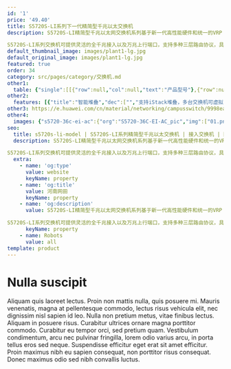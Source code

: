 ```yaml
---
id: '1'
price: '49.40'
title: S5720S-LI系列下一代精简型千兆以太交换机
description: S5720S-LI精简型千兆以太网交换机系列基于新一代高性能硬件和统一的VRP（Versatile Routing Platform）软件平台，具备智能iStack堆叠，灵活的以太组网，多样的安全控制等特点。

S5720S-LI系列交换机可提供灵活的全千兆接入以及万兆上行端口，支持多种三层路由协议，具备更高性能和更丰富的业务处理能力，广泛应用于企业园区接入、千兆到桌面等多种应用场景。
default_thumbnail_image: images/plant1-lg.jpg
default_original_image: images/plant1-lg.jpg
featured: true
order: 34
category: src/pages/category/交换机.md
other1: 
  table: {"single":[[{"row":null,"col":null,"text":"产品型号"},{"row":null,"col":null,"text":"S5720S-12TP-LI-AC\nS5720S-12TP-PWR-LI-AC"},{"row":null,"col":null,"text":"S5720S-28P-LI-AC\nS5720SV2-28P-LI-AC\nS5720S-28P-PWR-LI-AC\nS5720S-28TP-PWR-LI-ACL"},{"row":null,"col":null,"text":"S5720S-28X-LI-AC\nS5720S-28X-PWR-LI-AC"},{"row":null,"col":null,"text":"S5720S-28X-LI-24S-AC"},{"row":null,"col":null,"text":"S5720S-52P-LI-AC\nS5720SV2-52P-LI-AC\nS5720S-52P-PWR-LI-AC"},{"row":null,"col":null,"text":"S5720S-52X-LI-AC\nS5720S-52X-PWR-LI-AC"}],[{"row":null,"col":null,"text":"交换容量"},{"row":null,"col":"6","text":"336Gbps/3.36Tbps"}],[{"row":null,"col":null,"text":"包转发率"},{"row":null,"col":null,"text":"27Mpps/102Mpps"},{"row":null,"col":null,"text":"51Mpps/126Mpps"},{"row":null,"col":null,"text":"108Mpps/126Mpps"},{"row":null,"col":null,"text":"108Mpps/126Mpps"},{"row":null,"col":null,"text":"87Mpps/144Mpps"},{"row":null,"col":null,"text":"144Mpps/162Mpps"}],[{"row":null,"col":null,"text":"固定端口"},{"row":null,"col":null,"text":"8个10/100/1000\nBase-T以太网端口，4个千兆SFP，2个复用的10/100/1000\nBase-T以太网端口Combo"},{"row":null,"col":null,"text":"P款型：\n24个10/100/1000\nBase-T以太网端口，4个千兆SFP\n\nTP款型：\n24个10/100/1000\nBase-T以太网端口，4个千兆SFP，2个复用的10/100/1000\nBase-T以太网端口Combo"},{"row":null,"col":null,"text":"24个10/100/1000\nBase-T以太网端口，4个万兆SFP+"},{"row":null,"col":null,"text":"24个千兆SFP，8个复用的10/100/1000\nBase-T以太网端口Combo，4个万兆SFP+"},{"row":null,"col":null,"text":"48个10/100/1000\nBase-T以太网端口，4个千兆SFP"},{"row":null,"col":null,"text":"48个10/100/1000\nBase-T以太网端口，4个万兆SFP+"}],[{"row":null,"col":null,"text":"MAC特性"},{"row":null,"col":"6","text":"支持16K MAC地址（S5720SV2-LI款型）；支持8K MAC地址（除S5720SV2-LI之外的其他款型）\n支持MAC地址自动学习和老化\n支持静态、动态、黑洞MAC表项\n支持源MAC地址过滤\n支持接口MAC地址学习个数限制"}],[{"row":null,"col":null,"text":"VLAN特性"},{"row":null,"col":"6","text":"支持4K个VLAN\n支持Guest VLAN、Voice VLANs\n支持GVRP协议\n支持MUX VLAN功能\n支持基于MAC/协议/IP子网/策略/端口的VLAN\n支持1:1和N:1 VLAN Mapping功能"}],[{"row":null,"col":null,"text":"IP路由"},{"row":null,"col":"6","text":"支持静态路由，支持RIP、RIPng协议，支持OSPF协议（OSPF协议仅S5720SV2-LI款型支持）"}],[{"row":null,"col":null,"text":"互通性"},{"row":null,"col":"6","text":"VBST基于VLAN生成树协议（和PVST/PVST+/RPVST 互通）\nLNP 链路类型协商协议（和DTP相似功能）\nVCMP VLAN集中管理协议（和VTP相似功能）\n\n详细的互联互通认证与报告，请访问这里。"}],[{"row":null,"col":null,"text":"超级虚拟交换网(SVF)"},{"row":null,"col":"6","text":"支持作为SVF client零配置即插即用\n支持自动加载client的大包和补丁\n支持业务一键式自动下发\nclient支持独立运行"}]]}
other2:
  features: [{"title":"智能堆叠","dec":["","支持iStack堆叠，多台交换机可虚拟为一台，提高设备可靠性，支持免配置堆叠，简化配置和管理",""]},{"title":"SVF极简网络运维","dec":["","SVF（超级虚拟交换网）将园区“核心/汇聚+接入交换机+AP”的网络架构，虚拟化为一台网元，可作为SVF Client角色，即插即用，极简网络运维",""]},{"title":"节能静音设计","dec":["","支持端口休眠及端口自动功率调节等节能技术；提供多种无风扇款型，更静音",""]}]
other3: https://e.huawei.com/cn/material/networking/campusswitch/9998ea6552e74162b9fa20681f812268
other4:
  images: {"s5720-36c-ei-ac":{"org":"S5720-36C-EI-AC_pic","img":["01.png","02.png","03.png","04.png","07.png","08.png"]}}
seo:
  title: s5720s-li-model | S5720S-LI系列精简型千兆以太交换机 | 接入交换机 | 园区交换机 | 交换机 | 企业网络
  description: S5720S-LI精简型千兆以太网交换机系列基于新一代高性能硬件和统一的VRP（Versatile Routing Platform）软件平台，具备智能iStack堆叠，灵活的以太组网，多样的安全控制等特点。

S5720S-LI系列交换机可提供灵活的全千兆接入以及万兆上行端口，支持多种三层路由协议，具备更高性能和更丰富的业务处理能力，广泛应用于企业园区接入、千兆到桌面等多种应用场景。
  extra:
    - name: 'og:type'
      value: website
      keyName: property
    - name: 'og:title'
      value: 河南网田
      keyName: property
    - name: 'og:description'
      value: S5720S-LI精简型千兆以太网交换机系列基于新一代高性能硬件和统一的VRP（Versatile Routing Platform）软件平台，具备智能iStack堆叠，灵活的以太组网，多样的安全控制等特点。

S5720S-LI系列交换机可提供灵活的全千兆接入以及万兆上行端口，支持多种三层路由协议，具备更高性能和更丰富的业务处理能力，广泛应用于企业园区接入、千兆到桌面等多种应用场景。
      keyName: property
    - name: Robots
      value: all
template: product
---
```


# Nulla suscipit

Aliquam quis laoreet lectus. Proin non mattis nulla, quis posuere mi. Mauris venenatis, magna at pellentesque commodo, lectus risus vehicula elit, nec dignissim nisl sapien id leo. Nulla non pretium metus, vitae finibus lectus. Aliquam in posuere risus. Curabitur ultrices ornare magna porttitor commodo. Curabitur eu tempor orci, sed pretium quam. Vestibulum condimentum, arcu nec pulvinar fringilla, lorem odio varius arcu, in porta tellus eros sed neque. Suspendisse efficitur eget erat sit amet efficitur. Proin maximus nibh eu sapien consequat, non porttitor risus consequat. Donec maximus odio sed nibh convallis luctus.